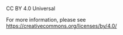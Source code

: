 CC BY 4.0 Universal

For more information, please see
<https://creativecommons.org/licenses/by/4.0/>
